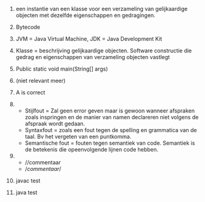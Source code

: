 1. een instantie van een klasse voor een verzameling van gelijkaardige objecten met dezelfde eigenschappen en gedragingen.
2. Bytecode
3. JVM = Java Virtual Machine, JDK = Java Development Kit
4. Klasse = beschrijving gelijkaardige objecten. Software constructie die gedrag en eigenschappen van verzameling objecten vastlegt
5. Public static void main(String[] args)
6. (niet relevant meer)
7. A is correct

8.
    * Stijlfout = Zal geen error geven maar is gewoon wanneer afspraken zoals inspringen en de manier van namen declareren niet volgens de afspraak wordt gedaan. 
    * Syntaxfout = zoals een fout tegen de spelling en grammatica van de taal. Bv het vergeten van een puntkomma. 
    * Semantische fout = fouten tegen semantiek van code. Semantiek is de betekenis die opeenvolgende lijnen code hebben.

9. 
    * //commentaar
    * /*commentaar*/
10. javac test
11. java test